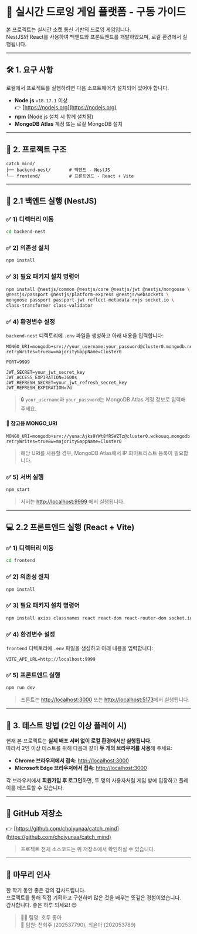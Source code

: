# 🎨 실시간 드로잉 게임 플랫폼 - 구동 가이드

본 프로젝트는 실시간 소켓 통신 기반의 드로잉 게임입니다.  
NestJS와 React를 사용하여 백엔드와 프론트엔드를 개발하였으며, 로컬 환경에서 실행됩니다.

---

## 🛠️ 1. 요구 사항

로컬에서 프로젝트를 실행하려면 다음 소프트웨어가 설치되어 있어야 합니다.

- **Node.js** `v18.17.1` 이상  
  👉 [https://nodejs.org](https://nodejs.org)  
- **npm** (Node.js 설치 시 함께 설치됨)
- **MongoDB Atlas** 계정 또는 로컬 MongoDB 설치

---

## 📁 2. 프로젝트 구조

```
catch_mind/
├── backend-nest/       # 백엔드 - NestJS
└── frontend/           # 프론트엔드 - React + Vite
```

---

## 🔧 2.1 백엔드 실행 (NestJS)

### ✅ 1) 디렉터리 이동

```bash
cd backend-nest
```

### ✅ 2) 의존성 설치

```bash
npm install
```

### ✅ 3) 필요 패키지 설치 명령어

```bash
npm install @nestjs/common @nestjs/core @nestjs/jwt @nestjs/mongoose \
@nestjs/passport @nestjs/platform-express @nestjs/websockets \
mongoose passport passport-jwt reflect-metadata rxjs socket.io \
class-transformer class-validator
```

### ✅ 4) 환경변수 설정

`backend-nest` 디렉토리에 `.env` 파일을 생성하고 아래 내용을 입력합니다:

```
MONGO_URI=mongodb+srv://your_username:your_password@cluster0.mongodb.net/catchmind?retryWrites=true&w=majority&appName=Cluster0

PORT=9999

JWT_SECRET=your_jwt_secret_key
JWT_ACCESS_EXPIRATION=3600s
JWT_REFRESH_SECRET=your_jwt_refresh_secret_key
JWT_REFRESH_EXPIRATION=7d
```

> 🔒 `your_username`과 `your_password`는 MongoDB Atlas 계정 정보로 입력해 주세요.

#### 📌 참고용 MONGO_URI

```
MONGO_URI=mongodb+srv://yuna:Ajks9YWt8fRSWZTz@cluster0.wdkouuq.mongodb.net/catchmind?retryWrites=true&w=majority&appName=Cluster0
```

> 해당 URI를 사용할 경우, MongoDB Atlas에서 IP 화이트리스트 등록이 필요합니다.

### ✅ 5) 서버 실행

```bash
npm start
```

> 서버는 [http://localhost:9999](http://localhost:9999) 에서 실행됩니다.

---

## 💻 2.2 프론트엔드 실행 (React + Vite)

### ✅ 1) 디렉터리 이동

```bash
cd frontend
```

### ✅ 2) 의존성 설치

```bash
npm install
```

### ✅ 3) 필요 패키지 설치 명령어

```bash
npm install axios classnames react react-dom react-router-dom socket.io-client
```

### ✅ 4) 환경변수 설정

`frontend` 디렉토리에 `.env` 파일을 생성하고 아래 내용을 입력합니다:

```
VITE_API_URL=http://localhost:9999
```

### ✅ 5) 프론트엔드 실행

```bash
npm run dev
```

> 프론트는 [http://localhost:3000](http://localhost:3000) 또는 [http://localhost:5173](http://localhost:5173)에서 실행됩니다.

---

## 🧪 3. 테스트 방법 (2인 이상 플레이 시)

현재 본 프로젝트는 **실제 배포 서버 없이 로컬 환경에서만 실행됩니다.**  
따라서 2인 이상 테스트를 위해 다음과 같이 **두 개의 브라우저를 사용**해 주세요:

- **Chrome 브라우저에서 접속**: [http://localhost:3000](http://localhost:3000)
- **Microsoft Edge 브라우저에서 접속**: [http://localhost:3000](http://localhost:3000)

각 브라우저에서 **회원가입 후 로그인**하면, 두 명의 사용자처럼 게임 방에 입장하고 플레이를 테스트할 수 있습니다.

---

## 📂 GitHub 저장소

👉 [https://github.com/choiyunaa/catch_mind](https://github.com/choiyunaa/catch_mind)

> 프로젝트 전체 소스코드는 위 저장소에서 확인하실 수 있습니다.

---

## 🙏 마무리 인사

한 학기 동안 좋은 강의 감사드립니다.  
프로젝트를 통해 직접 기획하고 구현하며 많은 것을 배우는 뜻깊은 경험이었습니다.  
감사합니다. 좋은 하루 되세요! 😊

> 👩‍💻 팀명: 호두 좋아  
> 👤 팀원: 전희주 (202537790), 최윤아 (202053789)
